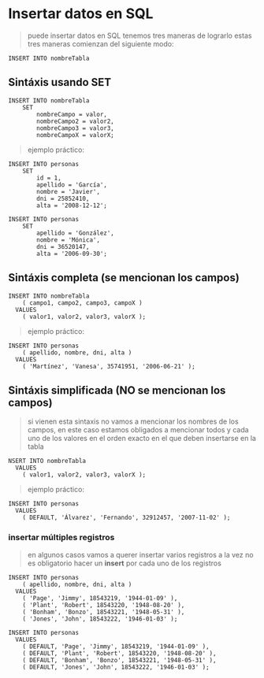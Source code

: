 # Insertar datos en SQL

> puede insertar datos en SQL tenemos tres maneras de lograrlo
> estas tres maneras comienzan del siguiente modo:

    INSERT INTO nombreTabla

## Sintáxis usando SET  

    INSERT INTO nombreTabla  
        SET  
            nombreCampo = valor,  
            nombreCampo2 = valor2,  
            nombreCampo3 = valor3,  
            nombreCampoX = valorX;  

> ejemplo práctico:  

    INSERT INTO personas  
        SET  
            id = 1,  
            apellido = 'García',  
            nombre = 'Javier',  
            dni = 25852410,  
            alta = '2008-12-12';  

    INSERT INTO personas  
        SET   
            apellido = 'González',  
            nombre = 'Mónica',  
            dni = 36520147,  
            alta = '2006-09-30';


## Sintáxis completa (se mencionan los campos)

    INSERT INTO nombreTabla  
        ( campo1, campo2, campo3, campoX )  
      VALUES  
        ( valor1, valor2, valor3, valorX ); 

> ejemplo práctico:

    INSERT INTO personas  
        ( apellido, nombre, dni, alta )  
      VALUES  
        ( 'Martínez', 'Vanesa', 35741951, '2006-06-21' );


## Sintáxis simplificada (NO se mencionan los campos)

> si vienen esta sintaxis no vamos a mencionar los nombres de los campos, en este caso estamos obligados a mencionar todos y cada uno de los valores en el orden exacto en el que deben insertarse en la tabla


    NSERT INTO nombreTabla
      VALUES  
        ( valor1, valor2, valor3, valorX ); 

> ejemplo práctico:

    INSERT INTO personas  
      VALUES  
        ( DEFAULT, 'Álvarez', 'Fernando', 32912457, '2007-11-02' );


### insertar múltiples registros
> en algunos casos vamos a querer insertar varios registros a la vez
> no es obligatorio hacer un **insert** por cada uno de los registros


    INSERT INTO personas  
        ( apellido, nombre, dni, alta )  
      VALUES  
        ( 'Page', 'Jimmy', 18543219, '1944-01-09' ),
        ( 'Plant', 'Robert', 18543220, '1948-08-20' ),
        ( 'Bonham', 'Bonzo', 18543221, '1948-05-31' ),
        ( 'Jones', 'John', 18543222, '1946-01-03' );

    INSERT INTO personas   
      VALUES  
        ( DEFAULT, 'Page', 'Jimmy', 18543219, '1944-01-09' ),
        ( DEFAULT, 'Plant', 'Robert', 18543220, '1948-08-20' ),
        ( DEFAULT, 'Bonham', 'Bonzo', 18543221, '1948-05-31' ),
        ( DEFAULT, 'Jones', 'John', 18543222, '1946-01-03' );

